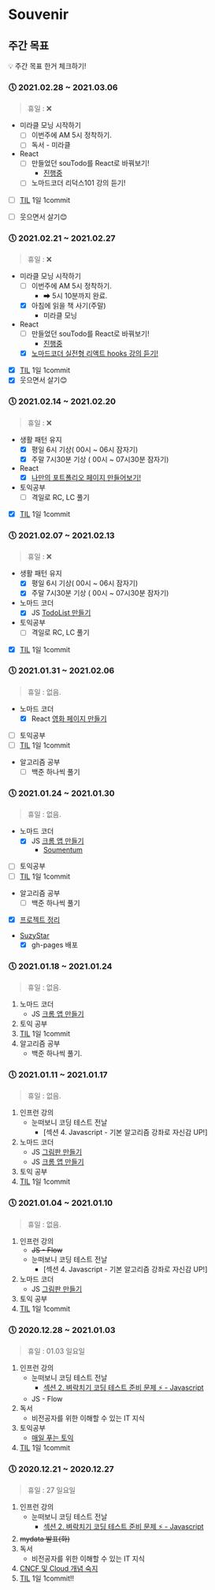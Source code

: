 # Souvenir



## 주간 목표
💡 주간 목표 한거 체크하기!


### :clock5: 2021.02.28 ~ 2021.03.06
> 휴일 : ❌

- 미라클 모닝 시작하기
   - [ ] 이번주에 AM 5시 정착하기.
   - [ ] 독서 - 미라클
- React
   - [ ] 만들었던 souTodo를 React로 바꿔보기!
      - [진행중](https://github.com/souvenir718/souTodo-react)
   - [ ] 노마드코더 리덕스101 강의 듣기!
- [ ] [TIL](https://github.com/souvenir718/TIL) 1일 1commit
- [ ] 웃으면서 살기😊


### :clock5: 2021.02.21 ~ 2021.02.27
> 휴일 : ❌

- 미라클 모닝 시작하기
   - [ ] 이번주에 AM 5시 정착하기.
      - ➡ 5시 10분까지 완료.
   - [x] 아침에 읽을 책 사기(주말)
      - 미라클 모닝
- React
   - [ ] 만들었던 souTodo를 React로 바꿔보기!
      - [진행중](https://github.com/souvenir718/souTodo-react)
   - [x] [노마드코더 실전형 리액트 hooks 강의 듣기!](https://github.com/souvenir718/SouHooks)
- [x] [TIL](https://github.com/souvenir718/TIL) 1일 1commit
- [x] 웃으면서 살기😊

### :clock5: 2021.02.14 ~ 2021.02.20
> 휴일 : ❌

- 생활 패턴 유지
   - [x] 평일 6시 기상( 00시 ~ 06시 잠자기)
   - [x] 주말 7시30분 기상 ( 00시 ~ 07시30분 잠자기)
- React
   - [x] [나만의 포트폴리오 페이지 만들어보기!](https://souvenir718.github.io)
- 토익공부
   - [ ] 격일로 RC, LC 풀기
- [x] [TIL](https://github.com/souvenir718/TIL) 1일 1commit


### :clock5: 2021.02.07 ~ 2021.02.13
> 휴일 : ❌

- 생활 패턴 유지
   - [x] 평일 6시 기상( 00시 ~ 06시 잠자기)
   - [x] 주말 7시30분 기상 ( 00시 ~ 07시30분 잠자기)
- 노마드 코더
   - [x] JS [TodoList 만들기](https://souvenir718.github.io/souTodo/)
- 토익공부
   - [ ] 격일로 RC, LC 풀기
- [x] [TIL](https://github.com/souvenir718/TIL) 1일 1commit


### :clock5: 2021.01.31 ~ 2021.02.06
> 휴일 : 없음.

- 노마드 코더
   - [x] React [영화 페이지 만들기](https://souvenir718.github.io/SOUPEDIA)
- [ ] 토익공부
- [ ] [TIL](https://github.com/souvenir718/TIL) 1일 1commit
- 알고리즘 공부
   - [ ] 백준 하나씩 풀기 

### :clock5: 2021.01.24 ~ 2021.01.30
> 휴일 : 없음.

- 노마드 코더
   - [x] JS [크롬 앱 만들기](https://github.com/souvenir718/chrome_app)
      - [Soumentum](https://souvenir718.github.io/soumentum)
- [ ] 토익공부
- [ ] [TIL](https://github.com/souvenir718/TIL) 1일 1commit
- 알고리즘 공부
   - [ ] 백준 하나씩 풀기 
- [x] [프로젝트 정리](https://github.com/souvenir718/souvenir718.github.io)
- [SuzyStar](https://souvenir718.github.io/SuzyStar/)
   - [x] gh-pages 배포

### :clock5: 2021.01.18 ~ 2021.01.24
> 휴일 : 없음.

1. 노마드 코더
   - JS [크롬 앱 만들기](https://github.com/souvenir718/chrome_app)
2. 토익 공부
3. [TIL](https://github.com/souvenir718/TIL) 1일 1commit
4. 알고리즘 공부
   - 백준 하나씩 풀기.




### :clock5: 2021.01.11 ~ 2021.01.17
> 휴일 : 없음.

1. 인프런 강의
   - 눈떠보니 코딩 테스트 전날
     - [섹션 4. Javascript - 기본 알고리즘 강좌로 자신감 UP!]
2. 노마드 코더
   - JS [그림판 만들기](https://github.com/souvenir718/paintjs)
   - JS [크롬 앱 만들기](https://github.com/souvenir718/chrome_app)
3. 토익 공부
4. [TIL](https://github.com/souvenir718/TIL) 1일 1commit



### :clock5: 2021.01.04 ~ 2021.01.10

> 휴일 : 없음.

1. 인프런 강의
   - ~~JS - Flow~~
   - 눈떠보니 코딩 테스트 전날
     - [섹션 4. Javascript - 기본 알고리즘 강좌로 자신감 UP!]
2. 노마드 코더
   - JS [그림판 만들기](https://github.com/souvenir718/paintjs)
3. 토익 공부
4. [TIL](https://github.com/souvenir718/TIL) 1일 1commit



### :clock5: 2020.12.28 ~ 2021.01.03

> 휴일 : 01.03 일요일

1. 인프런 강의
   - 눈떠보니 코딩 테스트 전날
     - [섹션 2. 벼락치기 코딩 테스트 준비 문제 ⚡ - Javascript](https://github.com/souvenir718/TIL/tree/master/Algorithm/%EB%88%88%EB%96%A0%EB%B3%B4%EB%8B%88%20%EC%BD%94%EB%94%A9%20%ED%85%8C%EC%8A%A4%ED%8A%B8)
    - JS - Flow
2. 독서
   - 비전공자를 위한 이해할 수 있는 IT 지식
3. 토익공부
   - [매일 푸는 토익](https://www.hackers.co.kr/?c=s_toeic/toeic_info/dlc)
4. [TIL](https://github.com/souvenir718/TIL) 1일 1commit



### :clock5: 2020.12.21 ~ 2020.12.27

> 휴일 : 27 일요일

1. 인프런 강의
   - 눈떠보니 코딩 테스트 전날
     - [섹션 2. 벼락치기 코딩 테스트 준비 문제 ⚡ - Javascript](https://github.com/souvenir718/TIL/tree/master/Algorithm/%EB%88%88%EB%96%A0%EB%B3%B4%EB%8B%88%20%EC%BD%94%EB%94%A9%20%ED%85%8C%EC%8A%A4%ED%8A%B8)
2. ~~mydata 발표(화)~~
3. 독서
   - 비전공자를 위한 이해할 수 있는 IT 지식
4. [CNCF 및 Cloud 개념 숙지](https://github.com/souvenir718/Cloud-Study)
5. [TIL](https://github.com/souvenir718/TIL) 1일 1commit!!

